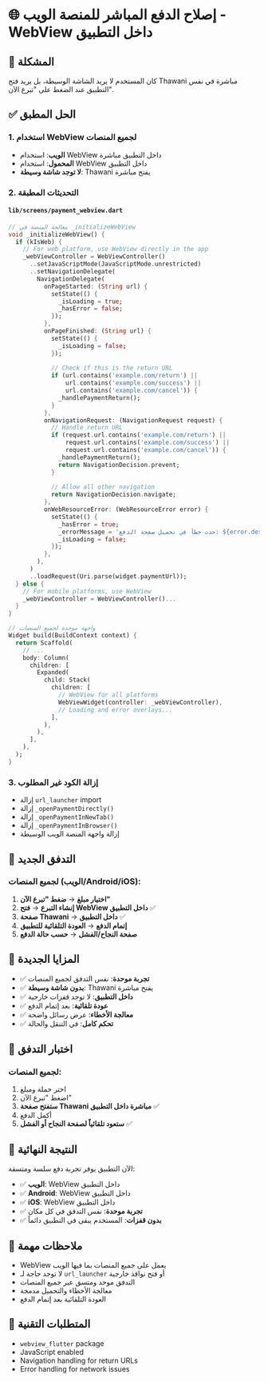 # 🌐 إصلاح الدفع المباشر للمنصة الويب - WebView داخل التطبيق

## 🎯 المشكلة
كان المستخدم لا يريد الشاشة الوسيطة، بل يريد فتح Thawani مباشرة في نفس التطبيق عند الضغط على "تبرع الآن".

## ✅ الحل المطبق

### 1. **استخدام WebView لجميع المنصات**
- **الويب**: استخدام WebView داخل التطبيق مباشرة
- **المحمول**: استخدام WebView داخل التطبيق
- **لا توجد شاشة وسيطة**: Thawani يفتح مباشرة

### 2. **التحديثات المطبقة**

#### `lib/screens/payment_webview.dart`
```dart
// معالجة المنصة في _initializeWebView
void _initializeWebView() {
  if (kIsWeb) {
    // For web platform, use WebView directly in the app
    _webViewController = WebViewController()
      ..setJavaScriptMode(JavaScriptMode.unrestricted)
      ..setNavigationDelegate(
        NavigationDelegate(
          onPageStarted: (String url) {
            setState(() {
              _isLoading = true;
              _hasError = false;
            });
          },
          onPageFinished: (String url) {
            setState(() {
              _isLoading = false;
            });
            
            // Check if this is the return URL
            if (url.contains('example.com/return') ||
                url.contains('example.com/success') ||
                url.contains('example.com/cancel')) {
              _handlePaymentReturn();
            }
          },
          onNavigationRequest: (NavigationRequest request) {
            // Handle return URL
            if (request.url.contains('example.com/return') ||
                request.url.contains('example.com/success') ||
                request.url.contains('example.com/cancel')) {
              _handlePaymentReturn();
              return NavigationDecision.prevent;
            }
            
            // Allow all other navigation
            return NavigationDecision.navigate;
          },
          onWebResourceError: (WebResourceError error) {
            setState(() {
              _hasError = true;
              _errorMessage = 'حدث خطأ في تحميل صفحة الدفع: ${error.description}';
              _isLoading = false;
            });
          },
        ),
      )
      ..loadRequest(Uri.parse(widget.paymentUrl));
  } else {
    // For mobile platforms, use WebView
    _webViewController = WebViewController()...
  }
}

// واجهة موحدة لجميع المنصات
Widget build(BuildContext context) {
  return Scaffold(
    // ...
    body: Column(
      children: [
        Expanded(
          child: Stack(
            children: [
              // WebView for all platforms
              WebViewWidget(controller: _webViewController),
              // Loading and error overlays...
            ],
          ),
        ),
      ],
    ),
  );
}
```

### 3. **إزالة الكود غير المطلوب**
- إزالة `url_launcher` import
- إزالة `_openPaymentDirectly()`
- إزالة `_openPaymentInNewTab()`
- إزالة `_openPaymentInBrowser()`
- إزالة واجهة المنصة الويب الوسيطة

## 🚀 التدفق الجديد

### لجميع المنصات (الويب/Android/iOS):
1. **اختيار مبلغ** → **ضغط "تبرع الآن"**
2. **إنشاء التبرع** → **فتح WebView داخل التطبيق** ✅
3. **صفحة Thawani** → **داخل التطبيق** ✅
4. **إتمام الدفع** → **العودة التلقائية للتطبيق**
5. **صفحة النجاح/الفشل** → **حسب حالة الدفع**

## 📱 المزايا الجديدة

- ✅ **تجربة موحدة**: نفس التدفق لجميع المنصات
- ✅ **بدون شاشة وسيطة**: Thawani يفتح مباشرة
- ✅ **داخل التطبيق**: لا توجد قفزات خارجية
- ✅ **عودة تلقائية**: بعد إتمام الدفع
- ✅ **معالجة الأخطاء**: عرض رسائل واضحة
- ✅ **تحكم كامل**: في التنقل والحالة

## 🧪 اختبار التدفق

### لجميع المنصات:
1. اختر حملة ومبلغ
2. اضغط "تبرع الآن"
3. **ستفتح صفحة Thawani مباشرة داخل التطبيق** ✅
4. أكمل الدفع
5. **ستعود تلقائياً لصفحة النجاح أو الفشل** ✅

## 🎯 النتيجة النهائية

الآن التطبيق يوفر تجربة دفع سلسة ومتسقة:
- ✅ **الويب**: WebView داخل التطبيق
- ✅ **Android**: WebView داخل التطبيق
- ✅ **iOS**: WebView داخل التطبيق
- ✅ **تجربة موحدة**: نفس التدفق في كل مكان
- ✅ **بدون قفزات**: المستخدم يبقى في التطبيق دائماً

## 📝 ملاحظات مهمة

- WebView يعمل على جميع المنصات بما فيها الويب
- لا توجد حاجة لـ `url_launcher` أو فتح نوافذ خارجية
- التدفق موحد ومتسق عبر جميع المنصات
- معالجة الأخطاء والتحميل مدمجة
- العودة التلقائية بعد إتمام الدفع

## 🔧 المتطلبات التقنية

- `webview_flutter` package
- JavaScript enabled
- Navigation handling for return URLs
- Error handling for network issues
